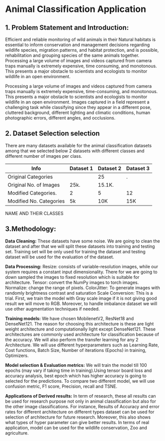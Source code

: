 # Animal Classification Application

## 1.	Problem Statement and Introduction:

Efficient and reliable monitoring of wild animals in their Natural habitats is essential to inform conservation and management decisions regarding wildlife species, migration patterns, and habitat protection, and is possible, rehabilitation and grouping species of the same animals together. Processing a large volume of images and videos captured from camera traps manually is extremely expensive, time consuming, and monotonous. This presents a major obstacle to scientists and ecologists to monitor wildlife in an open environment.

Processing a large volume of images and videos captured from camera traps manually is extremely expensive, time-consuming, and monotonous.
This presents a major obstacle to scientists and ecologists to monitor wildlife in an open environment. Images captured in a field represent a challenging task while classifying since they appear in a different pose, cluttered background, different lighting and climatic conditions, human photographic
errors, different angles, and occlusions.


## 2.	Dataset Selection selection 

There are many datasets available for the animal classification datasets among that we selected below 2 datasets with different classes and different number of images per class.

|Info 		        |Dataset 1|Dataset 2|Dataset 3|
|-----------------------|---------|---------|---------|
|Original  Categories   |	  |25       |.        |		
|Original No. of Images | 25k.    |15.1K.   |	      |
|Modified Categories.   | 2|5|12| 
|Modified No. Categories| 5k|10K|15K|

NAME AND THEIR CLASSES


## 3.Methodology:

**Data Cleaning:**
	These datasets have some noise. We are going to clean the dataset and after that we will split these datasets into training and testing set. Training set will 	be only used for training the dataset and testing dataset will be used for the evaluation of the dataset.

**Data Processing:**
	Resize: consists of variable-resolution images, while our system requires a constant input dimensionality. There for we are going to down sampled the images to  	 fixed resolution which is suitable for architecture.
	Tensor: convert the NumPy images to torch images.
	Normalize: change the range of pixels.
	ColorJitter: To generate images with randomly brightness contrast and saturation 
	Scale Conversion: This is a trial. First, we train the model with Gray scale image if it is not giving good result we will move to RGB.
	Moreover, to handle imbalance dataset we will use other augmentation techniques if needed.
	
**Training models:**
We have chosen MobilenetV2, ResNet18 and DenseNet121. The reason for choosing this architecture is these are light weight architecture and computationally 	light except DenseNet121. These architectures are commonly used architecture for classification because of the accuracy. We will also perform the transfer 	   	learning for any 2 Architecture. We will use different hyperparameters such as Learning Rate, Cost functions, Batch Size, Number of iterations (Epochs) in 	   training, Optimizers.

**Model selection & Evaluation metrics:**
We will train the model till 100 epochs (may vary if taking time in training).Using tensor board loss and accuracy analysis, best epoch which has higher 	accuracy is going to selected for the predictions.
To compare two different model, we will use confusion metric, F1 score, Precision, recall and TSNE.

**Applications of Derived results:**
In term of research, these all results can be used for research purpose not only in animal classification but also for the other image classifications. For instance, Results of Accuracy and error rates for different architecture on different types dataset can be used for selection of architecture for future research. Moreover, this also shows what types of hyper parameter can give better results. In terms of real application, model can be used for the wildlife conservation, Zoo and agriculture. 

